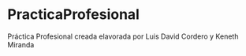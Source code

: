 # PracticaProfesional
Práctica Profesional creada elavorada por Luis David Cordero y Keneth Miranda
